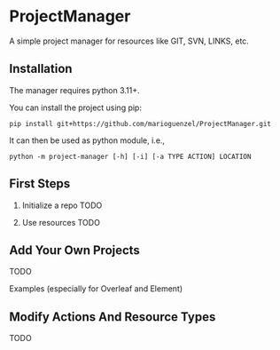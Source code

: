 # ProjectManager

A simple project manager for resources like GIT, SVN, LINKS, etc.

## Installation

The manager requires python 3.11+.

You can install the project using pip:

```
pip install git+https://github.com/marioguenzel/ProjectManager.git
```

It can then be used as python module, i.e., 
```
python -m project-manager [-h] [-i] [-a TYPE ACTION] LOCATION
```

## First Steps

1. Initialize a repo TODO

2. Use resources TODO

## Add Your Own Projects

TODO

Examples (especially for Overleaf and Element)


## Modify Actions And Resource Types

TODO